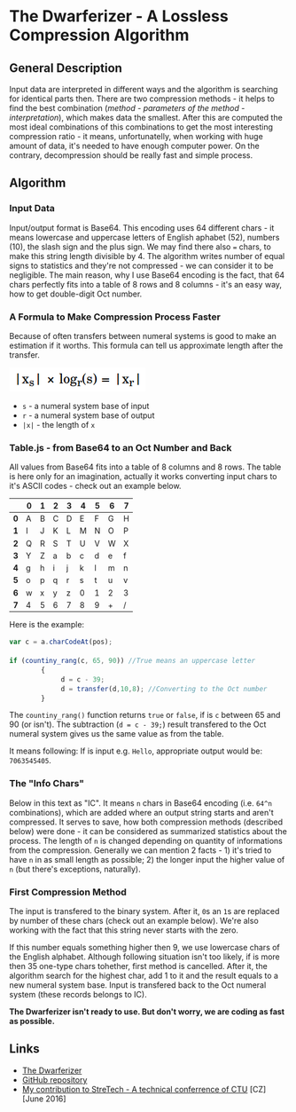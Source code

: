 # The Dwarferizer - A Lossless Compression Algorithm

## General Description
Input data are interpreted in different ways and the algorithm is searching for identical parts then. There are two compression methods - it helps to find the best combination (*method - parameters of the method - interpretation*), which makes data the smallest. After this are computed the most ideal combinations of this combinations to get the most interesting compression ratio - it means, unfortunatelly, when working with huge amount of data, it's needed to have enough computer power. On the contrary, decompression should be really fast and simple process.

## Algorithm

### Input Data
Input/output format is Base64. This encoding uses 64 different chars - it means lowercase and uppercase letters of English aphabet (52), numbers (10), the slash sign and the plus sign. We may find there also `=` chars, to make this string length divisible by 4. The algorithm writes number of equal signs to statistics and they're not compressed - we can consider it to be negligible. The main reason, why I use Base64 encoding is the fact, that 64 chars perfectly fits into a table of 8 rows and 8 columns - it's an easy way, how to get double-digit Oct number.

### A Formula to Make Compression Process Faster
Because of often transfers between numeral systems is good to make an estimation if it worths. This formula can tell us approximate length after the transfer.

![The formula to make compression process faster](https://raw.githubusercontent.com/pesout/Dwarferizer/master/formula.png)

- `s` - a numeral system base of input
- `r` - a numeral system base of output
- `|x|` - the length of `x`

### Table.js - from Base64 to an Oct Number and Back
All values from Base64 fits into a table of 8 columns and 8 rows. The table is here only for an imagination, actually it works converting input chars to it's ASCII codes - check out an example below.

|          | 0 | 1 | 2 | 3 | 4 | 5 | 6 | 7 |
|----------|---|---|---|---|---|---|---|---|
| <b>0</b> | A | B | C | D | E | F | G | H |
| <b>1</b> | I | J | K | L | M | N | O | P |
| <b>2</b> | Q | R | S | T | U | V | W | X |
| <b>3</b> | Y | Z | a | b | c | d | e | f |
| <b>4</b> | g | h | i | j | k | l | m | n |
| <b>5</b> | o | p | q | r | s | t | u | v |
| <b>6</b> | w | x | y | z | 0 | 1 | 2 | 3 |
| <b>7</b> | 4 | 5 | 6 | 7 | 8 | 9 | + | / |

Here is the example:

```javascript
var c = a.charCodeAt(pos);

if (countiny_rang(c, 65, 90)) //True means an uppercase letter
		{
             d = c - 39;
             d = transfer(d,10,8); //Converting to the Oct number
		}
```

The `countiny_rang()` function returns `true` or `false`, if is `c` between 65 and 90 (or isn't). The subtraction (`d = c - 39;`) result transfered to the Oct numeral system gives us the same value as from the table.

It means following: If is input e.g. `Hello`, appropriate output would be: `7063545405`.

### The "Info Chars"
Below in this text as "IC". It means `n` chars in Base64 encoding (i.e. `64^n` combinations), which are added where an output string starts and aren't compressed. It serves to save, how both compression methods (described below) were done - it can be considered as summarized statistics about the process. The length of `n` is changed depending on quantity of informations from the compression. Generally we can mention 2 facts - 1) it's tried to have `n` in as small length as possible; 2) the longer input the higher value of `n` (but there's exceptions, naturally).

### First Compression Method
The input is transfered to the binary system. After it, `0`s an `1`s are replaced by number of these chars (check out an example below). We're also working with the fact that this string never starts with the zero.

If this number equals something higher then 9, we use lowercase chars of the English alphabet. Although following situation isn't too likely, if is more then 35 one-type chars tohether, first method is cancelled. After it, the algorithm search for the highest char, add 1 to it and the result equals to a new numeral system base. Input is transfered back to the Oct numeral system (these records belongs to IC).

**The Dwarferizer isn't ready to use. But don't worry, we are coding as fast as possible.**

## Links
 - [The Dwarferizer](http://rawgit.com/pesout/Dwarferizer/master/dwarferizer.html)
 - [GitHub repository](http://github.com/pesout/dwarferizer) 
 - [My contribution to StreTech - A technical conferrence of CTU](http://www1.fs.cvut.cz/stretech/2016/sbornik_2016/a-CD-stretech2016/vla%C5%A1im-pe%C5%A1out-Bezztratovy_kompresni_algoritmus.pdf) [CZ] [June 2016]
